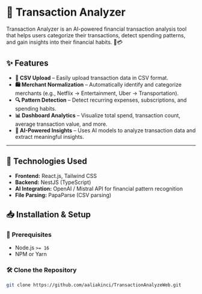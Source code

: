 # 🚀 Transaction Analyzer

Transaction Analyzer is an AI-powered financial transaction analysis tool that helps users categorize their transactions, detect spending patterns, and gain insights into their financial habits. 🏦💳

## ✨ Features
- **📂 CSV Upload** – Easily upload transaction data in CSV format.
- **🛍️ Merchant Normalization** – Automatically identify and categorize merchants (e.g., Netflix → Entertainment, Uber → Transportation).
- **🔍 Pattern Detection** – Detect recurring expenses, subscriptions, and spending habits.
- **📊 Dashboard Analytics** – Visualize total spend, transaction count, average transaction value, and more.
- **🌟 AI-Powered Insights** – Uses AI models to analyze transaction data and extract meaningful insights.

---

## 🎯 Technologies Used
- **Frontend:** React.js, Tailwind CSS
- **Backend:** NestJS (TypeScript)
- **AI Integration:** OpenAI / Mistral API for financial pattern recognition
- **File Parsing:** PapaParse (CSV parsing)  
 

## 📥 Installation & Setup
### 🔧 **Prerequisites**
- Node.js `>= 16`
- NPM or Yarn 

### 🛠 **Clone the Repository**
```sh
git clone https://github.com/aaliakinci/TransactionAnalyzeWeb.git
 
